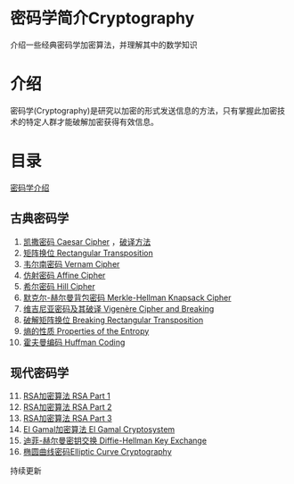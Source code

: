 # 密码学简介Cryptography
介绍一些经典密码学加密算法，并理解其中的数学知识

# 介绍
密码学(Cryptography)是研究以加密的形式发送信息的方法，只有掌握此加密技术的特定人群才能破解加密获得有效信息。

# 目录

[密码学介绍](https://github.com/ethanliuzhuo/Cryptography/blob/main/%E5%86%85%E5%AE%B9/%E5%AF%86%E7%A0%81%E5%AD%A6%E7%AE%80%E4%BB%8B.pdf)

## 古典密码学

1. [凯撒密码 Caesar Cipher](https://github.com/ethanliuzhuo/Cryptography/blob/main/%E5%86%85%E5%AE%B9/1%E5%87%AF%E6%92%92%E5%AF%86%E7%A0%81.pdf) ，[破译方法](https://github.com/ethanliuzhuo/Cryptography/blob/main/%E5%86%85%E5%AE%B9/7%E7%BB%B4%E5%90%89%E5%B0%BC%E4%BA%9A%E5%AF%86%E7%A0%81%E5%8F%8A%E5%85%B6%E7%A0%B4%E8%AF%91.pdf)
2. [矩阵换位 Rectangular Transposition](https://github.com/ethanliuzhuo/Cryptography/blob/main/%E5%86%85%E5%AE%B9/2%E7%9F%A9%E9%98%B5%E6%8D%A2%E4%BD%8D.pdf)
3. [韦尔南密码 Vernam Cipher](https://github.com/ethanliuzhuo/Cryptography/blob/main/%E5%86%85%E5%AE%B9/3%E9%9F%A6%E5%B0%94%E5%8D%97%E5%AF%86%E7%A0%81.pdf)
4. [仿射密码 Affine Cipher](https://github.com/ethanliuzhuo/Cryptography/blob/main/%E5%86%85%E5%AE%B9/4%E4%BB%BF%E5%B0%84%E5%AF%86%E7%A0%81.pdf)
5. [希尔密码 Hill Cipher](https://github.com/ethanliuzhuo/Cryptography/blob/main/%E5%86%85%E5%AE%B9/5%E5%B8%8C%E5%B0%94%E5%AF%86%E7%A0%81.pdf)
6. [默克尔-赫尔曼背包密码 Merkle-Hellman Knapsack Cipher](https://github.com/ethanliuzhuo/Cryptography/blob/main/%E5%86%85%E5%AE%B9/6%E9%BB%98%E5%85%8B%E5%B0%94-%E8%B5%AB%E5%B0%94%E6%9B%BC%E8%83%8C%E5%8C%85%E5%AF%86%E7%A0%81.pdf)
7. [维吉尼亚密码及其破译 Vigenère Cipher and Breaking](https://github.com/ethanliuzhuo/Cryptography/blob/main/%E5%86%85%E5%AE%B9/7%E7%BB%B4%E5%90%89%E5%B0%BC%E4%BA%9A%E5%AF%86%E7%A0%81%E5%8F%8A%E5%85%B6%E7%A0%B4%E8%AF%91.pdf)
8. [破解矩阵换位 Breaking Rectangular Transposition](https://github.com/ethanliuzhuo/Cryptography/blob/main/%E5%86%85%E5%AE%B9/8%E7%A0%B4%E8%AF%91%E7%9F%A9%E9%98%B5%E6%8D%A2%E4%BD%8D.pdf)
9. [熵的性质 Properties of the Entropy](https://github.com/ethanliuzhuo/Cryptography/blob/main/%E5%86%85%E5%AE%B9/9%E7%86%B5%E7%9A%84%E6%80%A7%E8%B4%A8.pdf)
10. [霍夫曼编码 Huffman Coding](https://github.com/ethanliuzhuo/Cryptography/blob/main/%E5%86%85%E5%AE%B9/10%E9%9C%8D%E5%A4%AB%E6%9B%BC%E7%BC%96%E7%A0%81.pdf)

## 现代密码学
11. [RSA加密算法 RSA Part 1](https://github.com/ethanliuzhuo/Cryptography/blob/main/%E5%86%85%E5%AE%B9/11RSA.pdf)
11. [RSA加密算法 RSA Part 2](https://github.com/ethanliuzhuo/Cryptography/blob/main/%E5%86%85%E5%AE%B9/11.1RSA%E5%B7%A5%E4%B8%9A%E7%BA%A7%E7%B4%A0%E6%95%B0.pdf) 
11. [RSA加密算法 RSA Part 3](https://github.com/ethanliuzhuo/Cryptography/blob/main/%E5%86%85%E5%AE%B9/11.2%E7%B4%A0%E6%95%B0%E6%B5%8B%E8%AF%95.pdf)
12. [El Gamal加密算法 El Gamal Cryptosystem](https://github.com/ethanliuzhuo/Cryptography/blob/main/%E5%86%85%E5%AE%B9/12%20ElGamal%E5%8A%A0%E5%AF%86%E7%AE%97%E6%B3%95%20.pdf)
13. [迪菲-赫尔曼密钥交换 Diffie-Hellman Key Exchange](https://github.com/ethanliuzhuo/Cryptography/blob/main/%E5%86%85%E5%AE%B9/13%E8%BF%AA%E8%8F%B2-%E8%B5%AB%E5%B0%94%E6%9B%BC%E5%AF%86%E9%92%A5%E4%BA%A4%E6%8D%A2.pdf)
14. [椭圆曲线密码Elliptic Curve Cryptography](https://github.com/ethanliuzhuo/Cryptography/blob/main/%E5%86%85%E5%AE%B9/14%E6%A4%AD%E5%9C%86%E6%9B%B2%E7%BA%BF%E5%AF%86%E7%A0%81.pdf)


持续更新
